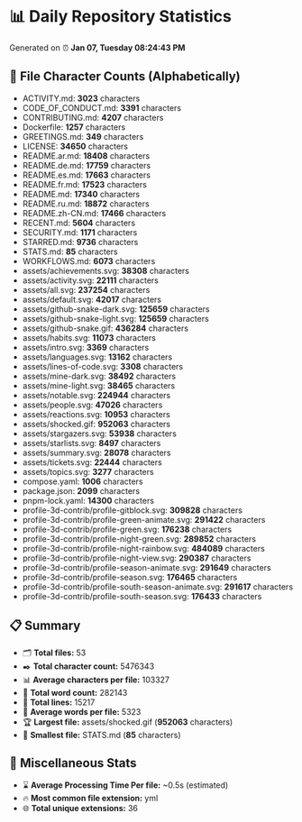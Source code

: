 # 📊 Daily Repository Statistics
Generated on ⏰ **Jan 07, Tuesday 08:24:43 PM**

## 📂 File Character Counts (Alphabetically)
- ACTIVITY.md: **3023** characters
- CODE_OF_CONDUCT.md: **3391** characters
- CONTRIBUTING.md: **4207** characters
- Dockerfile: **1257** characters
- GREETINGS.md: **349** characters
- LICENSE: **34650** characters
- README.ar.md: **18408** characters
- README.de.md: **17759** characters
- README.es.md: **17663** characters
- README.fr.md: **17523** characters
- README.md: **17340** characters
- README.ru.md: **18872** characters
- README.zh-CN.md: **17466** characters
- RECENT.md: **5604** characters
- SECURITY.md: **1171** characters
- STARRED.md: **9736** characters
- STATS.md: **85** characters
- WORKFLOWS.md: **6073** characters
- assets/achievements.svg: **38308** characters
- assets/activity.svg: **22111** characters
- assets/all.svg: **237254** characters
- assets/default.svg: **42017** characters
- assets/github-snake-dark.svg: **125659** characters
- assets/github-snake-light.svg: **125659** characters
- assets/github-snake.gif: **436284** characters
- assets/habits.svg: **11073** characters
- assets/intro.svg: **3369** characters
- assets/languages.svg: **13162** characters
- assets/lines-of-code.svg: **3308** characters
- assets/mine-dark.svg: **38492** characters
- assets/mine-light.svg: **38465** characters
- assets/notable.svg: **224944** characters
- assets/people.svg: **47026** characters
- assets/reactions.svg: **10953** characters
- assets/shocked.gif: **952063** characters
- assets/stargazers.svg: **53938** characters
- assets/starlists.svg: **8497** characters
- assets/summary.svg: **28078** characters
- assets/tickets.svg: **22444** characters
- assets/topics.svg: **3277** characters
- compose.yaml: **1006** characters
- package.json: **2099** characters
- pnpm-lock.yaml: **14300** characters
- profile-3d-contrib/profile-gitblock.svg: **309828** characters
- profile-3d-contrib/profile-green-animate.svg: **291422** characters
- profile-3d-contrib/profile-green.svg: **176238** characters
- profile-3d-contrib/profile-night-green.svg: **289852** characters
- profile-3d-contrib/profile-night-rainbow.svg: **484089** characters
- profile-3d-contrib/profile-night-view.svg: **290387** characters
- profile-3d-contrib/profile-season-animate.svg: **291649** characters
- profile-3d-contrib/profile-season.svg: **176465** characters
- profile-3d-contrib/profile-south-season-animate.svg: **291617** characters
- profile-3d-contrib/profile-south-season.svg: **176433** characters

## 📋 Summary
- 🗂️ **Total files:** 53
- ✒️ **Total character count:** 5476343
- 📊 **Average characters per file:** 103327
- 📝 **Total word count:** 282143
- 🧾 **Total lines:** 15217
- 📐 **Average words per file:** 5323
- 🏆 **Largest file:** assets/shocked.gif (**952063** characters)
- 🥉 **Smallest file:** STATS.md (**85** characters)

## 🌟 Miscellaneous Stats
- ⌛ **Average Processing Time Per file:** ~0.5s (estimated)
- 🔥 **Most common file extension:** yml
- 🌐 **Total unique extensions:** 36
